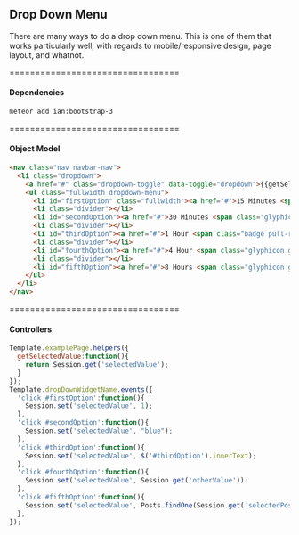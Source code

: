 ## Drop Down Menu  

There are many ways to do a drop down menu.  This is one of them that works particularly well, with regards to mobile/responsive design, page layout, and whatnot.    

=================================
#### Dependencies  

````sh
meteor add ian:bootstrap-3
````

=================================
#### Object Model

````html
<nav class="nav navbar-nav">
  <li class="dropdown">
    <a href="#" class="dropdown-toggle" data-toggle="dropdown">{{getSelectedValue}} <span class="glyphicon glyphicon-user pull-right"></span></a>
    <ul class="fullwidth dropdown-menu">
      <li id="firstOption" class="fullwidth"><a href="#">15 Minutes <span class="glyphicon glyphicon-cog pull-right"></span></a></li>
      <li class="divider"></li>
      <li id="secondOption"><a href="#">30 Minutes <span class="glyphicon glyphicon-stats pull-right"></span></a></li>
      <li class="divider"></li>
      <li id="thirdOption"><a href="#">1 Hour <span class="badge pull-right"> 42 </span></a></li>
      <li class="divider"></li>
      <li id="fourthOption"><a href="#">4 Hour <span class="glyphicon glyphicon-heart pull-right"></span></a></li>
      <li class="divider"></li>
      <li id="fifthOption"><a href="#">8 Hours <span class="glyphicon glyphicon-log-out pull-right"></span></a></li>
    </ul>
  </li>
</nav>

````


=================================
#### Controllers  
````js
Template.examplePage.helpers({
  getSelectedValue:function(){
    return Session.get('selectedValue');
  }
});
Template.dropDownWidgetName.events({
  'click #firstOption':function(){
    Session.set('selectedValue', 1);
  },
  'click #secondOption':function(){
    Session.set('selectedValue', "blue");
  },
  'click #thirdOption':function(){
    Session.set('selectedValue', $('#thirdOption').innerText);
  },
  'click #fourthOption':function(){
    Session.set('selectedValue', Session.get('otherValue'));
  },
  'click #fifthOption':function(){
    Session.set('selectedValue', Posts.findOne(Session.get('selectedPostId')).title);
  },
});
````
